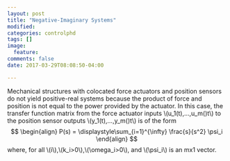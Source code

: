```yaml
---
layout: post
title: "Negative-Imaginary Systems"
modified:
categories: controlphd
tags: []
image:
  feature:
comments: false
date: 2017-03-29T08:08:50-04:00

---
```


Mechanical structures with colocated force actuators and position sensors do not yield positive-real systems because the product of force and position is not equal to the power provided by the actuator. In this case, the transfer function matrix from the force actuator inputs \\(u_1(t),...,u_m()t\\) to the position sensor outputs \\(y_1(t),...,y_m()t\\) is of the form
$$
\begin{align}
  P(s) = \displaystyle\sum_{i=1}^{\infty} \frac{s}{s^2} \psi_i
\end{align}
$$
where, for all \\(i\\),\\(k_i>0\\),\\(\omega_i>0\\), and \\(\psi_i\\) is an mx1 vector.

